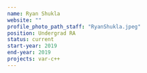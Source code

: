 ```yaml
---
name: Ryan Shukla
website: ""
profile_photo_path_staff: "RyanShukla.jpeg"
position: Undergrad RA
status: current
start-year: 2019
end-year: 2019
projects: var-c++
---
```

